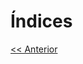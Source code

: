 # Índices



[<< Anterior](https://github.com/agenciasys/as-capacita/blob/master/MySQL/Relacionamentos.md)
